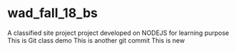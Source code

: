 # wad_fall_18_bs
A classified site project project developed on NODEJS for learning purpose
This is Git class demo
This is another git commit
This is new 
